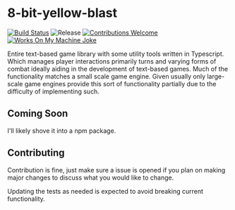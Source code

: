 # 8-bit-yellow-blast

[![Build Status](https://img.shields.io/github/workflow/status/sorcerer-worker/8-bit-yellow-blast/CI?style=flat-square)](https://github.com/sorcerer-worker/8-bit-yellow-blast/actions/workflows/main.yml)
![Release](https://img.shields.io/badge/release-1.2.0-%23007ACC.svg?style=flat-square)
[![Contributions Welcome](https://img.shields.io/badge/contributions-welcome-brightgreen.svg?style=flat-square)](https://github.com/sorcerer-worker/8-bit-yellow-blast/actions/workflows/main.yml)
[![Works On My Machine Joke](https://img.shields.io/badge/works%20on-MY%20MACHINE-%23007ACC?style=flat-square)](https://img.shields.io/badge/Yes-It's%20a%20Joke%20of%20course%20otherwise%20it%20wouldn't%20pass%20github%20tests%20on%20their%20runtime%20repeatedly-%23007ACC?style=flat-square)

Entire text-based game library with some utility tools written in Typescript. Which manages player interactions primarily turns and varying forms of combat ideally aiding in the development of text-based games. Much of the functionality matches a small scale game engine. Given usually only large-scale game engines provide this sort of functionality partially due to the difficulty of implementing such.

## Coming Soon

I'll likely shove it into a npm package.

## Contributing
Contribution is fine, just make sure a issue is opened if you plan on making major changes to discuss what you would like to change.

Updating the tests as needed is expected to avoid breaking current functionality.